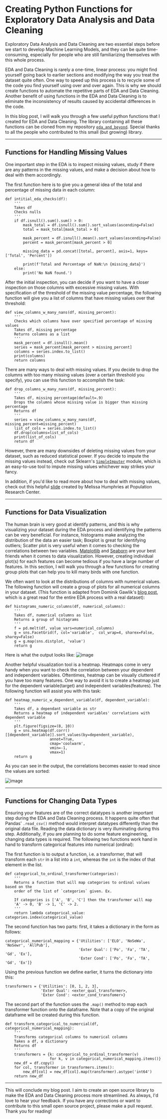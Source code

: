 # Creating Python Functions for Exploratory Data Analysis and Data Cleaning

Exploratory Data Analysis and Data Cleaning are two essential steps before
we start to develop Machine Learning Models, and they can be quite
time-consuming, especially for people who are still familiarizing themselves
with this whole process. 

EDA and Data Cleaning is rarely a one-time, linear process: you might find
yourself going back to earlier sections and modifying the way you treat the dataset
quite often. One way to speed up this process is to recycle some of the code
you find yourself using over and over again. This is why we should create
functions to automate the repetitive parts of EDA and Data Cleaning. Another
benefit of using functions in the EDA and Data Cleaning is to eliminate the
inconsistency of results caused by accidental differences in the code. 

In this blog post, I will walk you through a few useful python functions that I
created for EDA and Data Cleaning. The library containing all these functions can
be cloned from my repository [`eda_and_beyond`](https://github.com/FredaXin/eda_and_beyond/blob/master/eda_and_beyond.py).
Special thanks to all the people who contributed to this small (but growing) library. 

___ 

## Functions for Handling Missing Values

One important step in the EDA is to inspect missing values, study if there are any
patterns in the missing values, and make a decision about how to deal with them
accordingly. 

The first function here is to give you a general idea of the total and
percentage of missing data in each column:

```
def intitial_eda_checks(df):
    '''
    Takes df
    Checks nulls
    '''
    if df.isnull().sum().sum() > 0:
        mask_total = df.isnull().sum().sort_values(ascending=False) 
        total = mask_total[mask_total > 0]

        mask_percent = df.isnull().mean().sort_values(ascending=False) 
        percent = mask_percent[mask_percent > 0] 

        missing_data = pd.concat([total, percent], axis=1, keys=['Total', 'Percent'])
    
        print(f'Total and Percentage of NaN:\n {missing_data}')
    else: 
        print('No NaN found.')
```

After the initial inspection, you can decide if you want to have a closer
inspection on those columns with excessive missing values. With specification of the
threshold of the missing value percentage, the following
function will give you a list of columns that have missing values over that
threshold:


```
def view_columns_w_many_nans(df, missing_percent):
    '''
    Checks which columns have over specified percentage of missing values
    Takes df, missing percentage
    Returns columns as a list
    '''
    mask_percent = df.isnull().mean()
    series = mask_percent[mask_percent > missing_percent]
    columns = series.index.to_list()
    print(columns) 
    return columns
```

There are many ways to deal with missing values. If you decide to drop the
columns with too many missing values (over a certain threshold you specify), you can use this function
to accomplish the task:
```
def drop_columns_w_many_nans(df, missing_percent):
    '''
    Takes df, missing percentage(default=.9)
    Drops the columns whose missing value is bigger than missing percentage
    Returns df
    '''
    series = view_columns_w_many_nans(df, missing_percent=missing_percent)
    list_of_cols = series.index.to_list()
    df.drop(columns=list_of_cols)
    print(list_of_cols)
    return df
```

However, there are many downsides of deleting missing values from your dataset,
such as reduced statistical power. If you decide to impute the missing values
instead, check out Sklearn's
[`SimpleImputer`](https://scikit-learn.org/stable/modules/generated/sklearn.impute.SimpleImputer.html)
module,
which is an easy-to-use tool to impute missing values whichever way strikes
your fancy. 


In addition, if you'd like to read more about how to deal with missing values, check out this
helpful [slide](https://liberalarts.utexas.edu/prc/_files/cs/Missing-Data.pdf)
created by Melissa Humphries at Population Research Center. 


---
## Functions for Data Visualization

The human brain is very good at identify patterns, and this is why visualizing your
dataset during the EDA process and identifying the patterns can be very beneficial. For instance, histograms
make analyzing the distribution of the data an easier task; Boxplot is great for
identifying outliers; Scatter plot is very useful when it comes to checking the
correlations between two variables. [Matplotlib](https://matplotlib.org/) and [Seaborn](https://seaborn.pydata.org/) are your best friends
when it comes to data visualization. However, creating individual plot(s) for
each features can become tedious if you have a large number of features. In this
section, I will walk you through a few functions for creating group plots that can help you to
kill many birds with one function. 

We often want to look at the distributions of columns with numerical values.
The following function will create a group of plots for all numerical columns in your
dataset. (This function is adapted from Dominik Gawlik's [blog
post](https://www.kaggle.com/dgawlik/house-prices-eda#Categorical-data), which
is a great read
for the entire EDA process with a real dataset):

```
def histograms_numeric_columns(df, numerical_columns):
    '''
    Takes df, numerical columns as list
    Returns a group of histagrams
    '''
    f = pd.melt(df, value_vars=numerical_columns) 
    g = sns.FacetGrid(f, col='variable',  col_wrap=4, sharex=False, sharey=False)
    g = g.map(sns.distplot, 'value')
    return g
```
Here is what the output looks like: 
![image](./creating_funcitons_for_EDA/histogram.png)

Another helpful visualization tool is a heatmap. Heatmaps come in very handy when you
want to check the correlation between your dependent and independent variables.
Oftentimes, heatmap can be visually cluttered if you have too many
features. One way to avoid it is to create a heatmap just for the dependent
variable(target) and independent variables(features). The following function
will assist you with this task: 

```
def heatmap_numeric_w_dependent_variable(df, dependent_variable):
    '''
    Takes df, a dependant variable as str
    Returns a heatmap of independent variables' correlations with dependent variable 
    '''
    plt.figure(figsize=(8, 10))
    g = sns.heatmap(df.corr()[[dependent_variable]].sort_values(by=dependent_variable), 
                    annot=True, 
                    cmap='coolwarm', 
                    vmin=-1,
                    vmax=1) 
    return g
```
As you can see in the output, the correlations becomes easier to read since the
values are sorted: 

![image](./creating_funcitons_for_EDA/heatmap.png)

---
## Functions for Changing Data Types

Ensuring your features are of the correct datatypes is another important step
during the EDA and Data Cleaning process. It happens quite often that Pandas'
`.read_csv()` method would interpret datatypes differently than the original
data file. Reading the data dictionary is very illuminating during this step.
Additionally, if you are planning to do some feature engineering, changing data
types is required. The following two functions work hand in hand to transform
categorical features into numerical (ordinal): 

The first function is to output a function, i.e. a transformer, that
will transform each `str` in a list into a `int`, whereas the `int` is the index of
that element in the list.
```
def categorical_to_ordinal_transformer(categories):
    '''
    Returns a function that will map categories to ordinal values based on the
    order of the list of `categories` given. Ex.

    If categories is ['A', 'B', 'C'] then the transformer will map 
    'A' -> 0, 'B' -> 1, 'C' -> 2.
    '''
    return lambda categorical_value: categories.index(categorical_value)

```
The second function has two parts: first, it takes a dictionary in
the form as follows: 

```
categorical_numerical_mapping = {'Utilities': ['ELO', 'NoSeWa', 'NoSewr', 'AllPub'],
                                 'Exter Qual': ['Po', 'Fa', 'TA', 'Gd', 'Ex'],
                                 'Exter Cond': ['Po', 'Fa', 'TA', 'Gd', 'Ex']}
```
Using the previous function we define earlier, it turns the dictionary into this:

```
transformers = {'Utilities': [0, 1, 2, 3],
                'Exter Qual': <exter_qual_transformer>,
                'Exter Cond': <exter_cond_transfomer>}
```

The second part of the function uses the `.map()` method to map each transformer function
onto the dataframe. Note that a copy of the original
dataframe will be created during this function. 

```
def transform_categorical_to_numercial(df, categorical_numerical_mapping):
    '''
    Transforms categorical columns to numerical columns
    Takes a df, a dictionary 
    Returns df
    '''
    transformers = {k: categorical_to_ordinal_transformer(v) 
                    for k, v in categorical_numerical_mapping.items()}
    new_df = df.copy()
    for col, transformer in transformers.items():
        new_df[col] = new_df[col].map(transformer).astype('int64')
    return new_df
```

---

This will conclude my blog post. I aim to create an open source library to make
the EDA and Data Cleaning process more streamlined. As always, I'd love to hear your feedback. If you have any corrections or want to contribute to this small
open source project, please make a pull request. Thank you for reading! 
